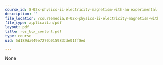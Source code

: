 ```yaml
---
course_id: 8-02x-physics-ii-electricity-magnetism-with-an-experimental-focus-spring-2005
description: ''
file_location: /coursemedia/8-02x-physics-ii-electricity-magnetism-with-an-experimental-focus-spring-2005/5d189da049e7270c0159833de01ff8ed_res_box_content.pdf
file_type: application/pdf
layout: pdf
title: res_box_content.pdf
type: course
uid: 5d189da049e7270c0159833de01ff8ed

---
```

None